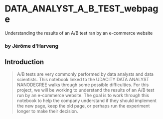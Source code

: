# DATA_ANALYST_A_B_TEST_webpage
Understanding the results of an A/B test ran by an e-commerce website
### by Jérôme d'Harveng

## Introduction

>A/B tests are very commonly performed by data analysts and data scientists.  This notebook linked to the UDACITY DATA ANALYST NANODEGREE walks through
some possible difficulties. 
>For this project, we will be working to understand the results of an A/B test run by an e-commerce website. 
> The goal is to work through this notebook to help the company understand if they should implement the new page, keep the old page, or perhaps run the experiment longer to make their decision.

